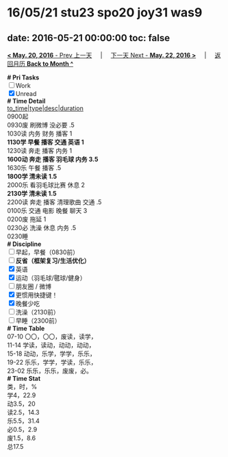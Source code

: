 # 16/05/21 stu23 spo20 joy31 was9

date: 2016-05-21 00:00:00
toc: false
---
[**< May. 20, 2016** - Prev 上一天](/lifelogs/2016/05/d20.md) &nbsp; &nbsp; | &nbsp; &nbsp; [下一天 Next - **May. 22, 2016 >**](/lifelogs/2016/05/d22.md) &nbsp; &nbsp; |  &nbsp; &nbsp; [返回月历 **Back to Month ^**](/lifelogs/2016/05/index.md)
<br/><div><b># Pri Tasks</b></div><div><input type="checkbox"/>Work</div><div><input checked="true" type="checkbox"/>Unread</div><div><b># Time Detail</b></div><div><u>to_time|type|desc|duration</u></div><div>0900起</div><div>0930废 刷微博 没必要 .5</div><div>1030读 内务 财务 播客 1</div><div><b>1130学 早餐 播客 交通 英语 1</b></div><div>1230读 奔走 播客 内务 1</div><div><b>1600动 奔走 播客 羽毛球 内务 3.5</b></div><div>1630乐 午餐 播客 .5</div><div><b>1800学 清未读 1.5</b></div><div>2000乐 看羽毛球比赛 休息 2</div><div><b>2130学 清未读 1.5</b></div><div>2200读 奔走 播客 清理歌曲 交通 .5</div><div>0100乐 交通 电影 晚餐 聊天 3</div><div>0200废 拖延 1</div><div>0230必 洗澡 休息 内务 .5</div><div>0230睡</div><div><b># Discipline</b></div><div><input type="checkbox"/>早起，早餐（0830前）</div><div><b><input type="checkbox"/></b><b>反省（框架复习/生活优化）</b></div><div><input checked="true" type="checkbox"/>英语</div><div><input checked="true" type="checkbox"/>运动（羽毛球/毽球/健身）</div><div><input type="checkbox"/>朋友圈 / 微博</div><div><input checked="true" type="checkbox"/>更惯用快捷键！</div><div><input checked="true" type="checkbox"/>晚餐少吃</div><div><input type="checkbox"/>洗澡（2130前）</div><div><input type="checkbox"/>早睡（2300前）</div><div><b># Time Table</b></div><div>07-10 〇〇，〇〇，废读，读学，</div><div>11-14 学读，读动，动动，动动，</div><div>15-18 动动，乐学，学学，乐乐，</div><div>19-22 乐乐，学学，学读，乐乐，</div><div>23-02 乐乐，乐乐，废废，必。</div><div><b># Time Stat</b></div><div>类，时，%</div><div>学4，22.9</div><div>动3.5，20</div><div>读2.5，14.3</div><div>乐5.5，31.4</div><div>必0.5，2.9</div><div>废1.5，8.6</div><div>总17.5</div>
